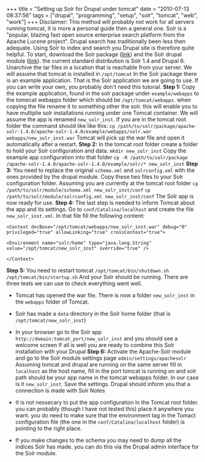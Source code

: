 +++
title = "Setting up Solr for Drupal under tomcat"
date = "2010-07-13 08:37:56"
tags = ["drupal", "programming", "setup", "solr", "tomcat", "web", "work"]
+++
Disclaimer: This method will probably not work for all servers running tomcat,
it is more a personal guide then a general one. Solr is a "popular, blazing
fast open source enterprise search platform from the Apache Lucene project".
Drupal search has traditionally been less then adequate. Using Solr to index
and search you Drupal site is therefore quite helpful. To start, download the
Solr package ([link](http://www.apache.org/dyn/closer.cgi/lucene/solr/)) and
the Solr drupal module ([link](http://drupal.org/project/apachesolr)). the
current standard distribution is Solr 1.4 and Drupal 6. Unarchive the tar
files in a location that is reachable from your server. We will assume that
tomcat is installed in `/opt/tomcat` In the Solr package there is an example
application. That is the Solr application we are going to use. If you can
write your own, you probably don't need this tutorial. **Step 1:** Copy the
example application, found in the solr package under `example/webapps` to the
tomecat webapps folder which should be `/opt/tomcat/webapps`. when copying the
file rename it to something other the solr. this will enable you to have
multiplie solr installations running under one Tomcat container. We will
assume the app is renamed `new_solr_inst`. If you are in the tomcat root
folder the command should like like this: `cp /path/to/solr/package/apache-solr-1.4.0/apache-solr-1.4.0/example/webapps/solr.war
webapps/new_solr_inst.war` Tomcat will pick up the war file and open it
automatically after a restart. **Step 2:** In the tomcat root folder create a
folder to hold your Solr configuration and data. `mkdir new_solr_inst` Copy
the example app configuration into that folder `cp -R /path/to/solr/package
/apache-solr-1.4.0/apache-solr-1.4.0/example/solr/* new_solr_inst` **Step 3:**
You need to replace the original `schema.xml` and `solrconfig.xml` with the
ones provided by the drupal module. Copy these two files to your Solr
configuration folder. Assuming you are currently at the tomcat root folder `cp
/path/to/solr/module/schema.xml new_solr_inst/conf` `cp
/path/to/solr/module/solrconfig.xml new_solr_inst/conf` The Solr app is now
ready for use. **Step 4:** The last step is needed to inform Tomcat about the
app and its settings. Go to `conf/Catalina/localhost` and create the file
`new_solr_inst.xml`. In that file fill the following content:

`<Context docBase="/opt/tomcat/webapps/new_solr_inst.war" debug="0"
privileged="true" allowLinking="true" crossContext="true">`

`<Environment name="solr/home" type="java.lang.String"
value="/opt/tomcat/new_solr_inst" override="true" />`

`</Context>`

**Step 5:** You need to restart tomcat `/opt/tomcat/bin/shutdown.sh` `/opt/tomcat/bin/startup.sh` And your Solr should be running. There are three tests we can use to check everything went well. 

  * Tomcat has opened the war file. There is now a folder `new_solr_inst` in the `webapps` folder of Tomcat.
  * Solr has made a `data` directory in the Solr home folder (that is `/opt/tomcat/new_solr_inst`)
  * In your browser go to the Solr app `http://domain:tomcat_port/new_solr_inst` and you should see a welcome screen
If all is well you are ready to combine this Solr installation with your
Drupal **Step 6:** Activate the Apache-Solr module and go to the Solr module
settings page `admin/settings/apachesolr` Assuming tomcat and drupal are
running on the same server fill in `localhost` as the host name, fill in the
port tomcat is running on and solr path should be your app name in the tomcat
webapps folder. In our case is it `new_solr_inst`. Save the settings. Drupal
should inform you that a connection is made with Solr Notes

  * It is not nessecary to put the app configuration in the Tomcat root folder. you can probably (though I have not tested this) place it anywhere you want. you do need to make sure that the environment tag in the Tomact configuration file (the one in the `conf/Catalina/localhost` folder) is pointing to the right place.
  * If you make changes to the schema you may need to dump all the indices Solr has made. you can do this via the Drupal admin interface for the Solr module.

